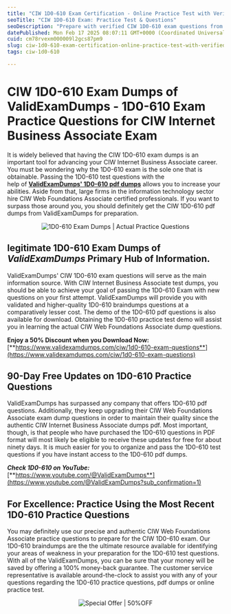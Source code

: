 ```yaml
---
title: "CIW 1D0-610 Exam Certification - Online Practice Test with Verified Questions"
seoTitle: "CIW 1D0-610 Exam: Practice Test & Questions"
seoDescription: "Prepare with verified CIW 1D0-610 exam questions from ValidExamDumps. Boost your IT career with updated practice tests and a 50% discount offer"
datePublished: Mon Feb 17 2025 08:07:11 GMT+0000 (Coordinated Universal Time)
cuid: cm78rvexm000009l2gcs87pm9
slug: ciw-1d0-610-exam-certification-online-practice-test-with-verified-questions
tags: ciw-1d0-610

---
```


# **CIW 1D0-610 Exam Dumps of ValidExamDumps - 1D0-610 Exam Practice Questions for CIW Internet Business Associate Exam**

It is widely believed that having the CIW 1D0-610 exam dumps is an important tool for advancing your CIW Internet Business Associate career. You must be wondering why the 1D0-610 exam is the sole one that is obtainable. Passing the 1D0-610 test questions with the help of [**ValidExamDumps' 1D0-610 pdf dumps**](https://www.validexamdumps.com/ciw/1d0-610-exam-questions) allows you to increase your abilities. Aside from that, large firms in the information technology sector hire CIW Web Foundations Associate certified professionals. If you want to surpass those around you, you should definitely get the CIW 1D0-610 pdf dumps from ValidExamDumps for preparation.

<center><img src="https://www.validexamdumps.com/uploads/banners/1709651572_Banner29.png" alt="1D0-610 Exam Dumps | Actual Practice Questions" /></center>

## **legitimate 1D0-610 Exam Dumps of *ValidExamDumps* Primary Hub of Information.**

ValidExamDumps' CIW 1D0-610 exam questions will serve as the main information source. With CIW Internet Business Associate test dumps, you should be able to achieve your goal of passing the 1D0-610 Exam with new questions on your first attempt. ValidExamDumps will provide you with validated and higher-quality 1D0-610 braindumps questions at a comparatively lesser cost. The demo of the 1D0-610 pdf questions is also available for download. Obtaining the 1D0-610 practice test demo will assist you in learning the actual CIW Web Foundations Associate dump questions.

**Enjoy a 50% Discount when you Download Now:** [**https://www.validexamdumps.com/ciw/1d0-610-exam-questions**](https://www.validexamdumps.com/ciw/1d0-610-exam-questions)

## **90-Day Free Updates on 1D0-610 Practice Questions**

ValidExamDumps has surpassed any company that offers 1D0-610 pdf questions. Additionally, they keep upgrading their CIW Web Foundations Associate exam dump questions in order to maintain their quality since the authentic CIW Internet Business Associate dumps pdf. Most important, though, is that people who have purchased the 1D0-610 questions in PDF format will most likely be eligible to receive these updates for free for about ninety days. It is much easier for you to organize and pass the 1D0-610 test questions if you have instant access to the 1D0-610 pdf dumps.

***Check 1D0-610 on YouTube:*** [**https://www.youtube.com/@ValidExamDumps**](https://www.youtube.com/@ValidExamDumps?sub_confirmation=1)

## **For Excellence: Practice Using the Most Recent 1D0-610 Practice Questions**

You may definitely use our precise and authentic CIW Web Foundations Associate practice questions to prepare for the CIW 1D0-610 exam. Our 1D0-610 braindumps are the the ultimate resource available for identifying your areas of weakness in your preparation for the 1D0-610 test questions. With all of the ValidExamDumps, you can be sure that your money will be saved by offering a 100% money-back guarantee. The customer service representative is available around-the-clock to assist you with any of your questions regarding the 1D0-610 practice questions, pdf dumps or online practice test.

<center><img src="https://www.validexamdumps.com/uploads/banners/1705933924_Latest_Exam_B-14.png" alt="Special Offer | 50%OFF " /></center>